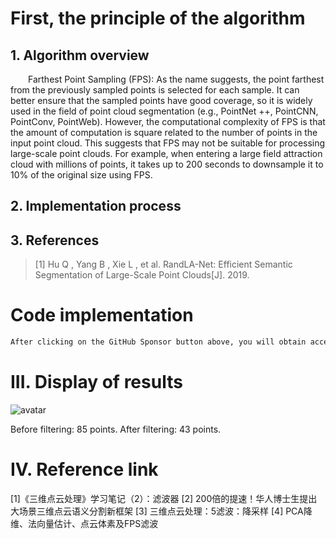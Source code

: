 #  First, the principle of the algorithm 

##  1. Algorithm overview 

   Farthest Point Sampling (FPS): As the name suggests, the point farthest from the previously sampled points is selected for each sample. It can better ensure that the sampled points have good coverage, so it is widely used in the field of point cloud segmentation (e.g., PointNet ++, PointCNN, PointConv, PointWeb). However, the computational complexity of FPS is that the amount of computation is square related to the number of points in the input point cloud. This suggests that FPS may not be suitable for processing large-scale point clouds. For example, when entering a large field attraction cloud with millions of points, it takes up to 200 seconds to downsample it to 10% of the original size using FPS. 

##  2. Implementation process 

##  3. References 

>  [1] Hu Q , Yang B , Xie L , et al. RandLA-Net: Efficient Semantic Segmentation of Large-Scale Point Clouds[J]. 2019. 

#  Code implementation 

  ```python  
After clicking on the GitHub Sponsor button above, you will obtain access permissions to my private code repository ( https://github.com/slowlon/my_code_bar ) to view this blog code. By searching the code number of this blog, you can find the code you need, code number is: 2024020309574426173
  ```  
#  III. Display of results 

 ![avatar]( 20210608073858440.png) 

 Before filtering: 85 points. After filtering: 43 points.  

#  IV. Reference link 

 [1]《三维点云处理》学习笔记（2）：滤波器 [2] 200倍的提速！华人博士生提出大场景三维点云语义分割新框架 [3] 三维点云处理：5滤波：降采样 [4] PCA降维、法向量估计、点云体素及FPS滤波 

